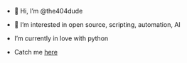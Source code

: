 - 👋 Hi, I’m @the404dude
  
- 👀 I’m interested in open source, scripting, automation, AI
- I’m currently in love with python
- Catch me [here](https://www.nasa.gov/404)










<!---
the404dude/the404dude is a ✨ special ✨ repository because its `README.md` (this file) appears on your GitHub profile.
You can click the Preview link to take a look at your changes.
--->
